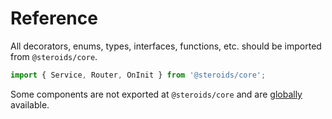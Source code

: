 # Reference

All decorators, enums, types, interfaces, functions, etc. should be imported from `@steroids/core`.

```ts
import { Service, Router, OnInit } from '@steroids/core';
```

Some components are not exported at `@steroids/core` and are [globally](./globals) available.
